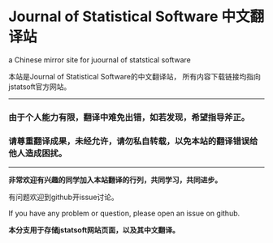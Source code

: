 # Journal of Statistical Software 中文翻译站

a Chinese mirror site for juournal of statstical software

本站是Journal of Statistical Software的中文翻译站， 所有内容下载链接均指向jstatsoft官方网站。

------

### 由于个人能力有限，翻译中难免出错，如若发现，希望指导斧正。

### 请尊重翻译成果，未经允许，请勿私自转载，以免本站的翻译错误给他人造成困扰。

------
**非常欢迎有兴趣的同学加入本站翻译的行列，共同学习，共同进步。**

有问题欢迎到github开issue讨论。

If you have any problem or question, please open an issue on github.

**本分支用于存储jstatsoft网站页面，以及其中文翻译。**
